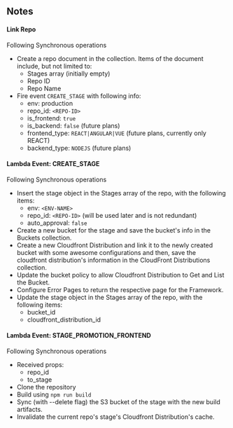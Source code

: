 ## Notes

#### Link Repo
Following Synchronous operations
* Create a repo document in the collection. Items of the document include, but not limited to:
  - Stages array (initially empty) 
  - Repo ID
  - Repo Name
* Fire event `CREATE_STAGE` with following info:
  - env: production
  - repo_id: `<REPO-ID>`
  - is_frontend: `true`
  - is_backend: `false` (future plans)
  - frontend_type: `REACT|ANGULAR|VUE` (future plans, currently only REACT)
  - backend_type: `NODEJS` (future plans)

#### Lambda Event: CREATE_STAGE
Following Synchronous operations
* Insert the stage object in the Stages array of the repo, with the following items:
  - env: `<ENV-NAME>`
  - repo_id: `<REPO-ID>` (will be used later and is not redundant)
  - auto_approval: `false`
* Create a new bucket for the stage and save the bucket's info in the Buckets collection.
* Create a new Cloudfront Distribution and link it to the newly created bucket with some awesome configurations and then, save the cloudfront distribution's information in the CloudFront Distributions collection.
* Update the bucket policy to allow Cloudfront Distribution to Get and List the Bucket.
* Configure Error Pages to return the respective page for the Framework.
* Update the stage object in the Stages array of the repo, with the following items:
  - bucket_id
  - cloudfront_distribution_id

#### Lambda Event: STAGE_PROMOTION_FRONTEND
Following Synchronous operations
* Received props:
  - repo_id
  - to_stage
* Clone the repository
* Build using `npm run build`
* Sync (with --delete flag) the S3 bucket of the stage with the new build artifacts.
* Invalidate the current repo's stage's Cloudfront Distribution's cache.

